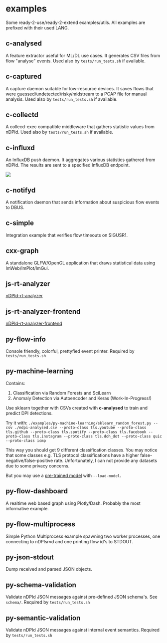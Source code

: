 # examples

Some ready-2-use/ready-2-extend examples/utils.
All examples are prefixed with their used LANG.

## c-analysed

A feature extractor useful for ML/DL use cases.
It generates CSV files from flow "analyse" events.
Used also by `tests/run_tests.sh` if available.

## c-captured

A capture daemon suitable for low-resource devices.
It saves flows that were guessed/undetected/risky/midstream to a PCAP file for manual analysis.
Used also by `tests/run_tests.sh` if available.

## c-collectd

A collecd-exec compatible middleware that gathers statistic values from nDPId.
Used also by `tests/run_tests.sh` if available.

## c-influxd

An InfluxDB push daemon. It aggregates various statistics gathered from nDPId.
The results are sent to a specified InfluxDB endpoint.

![](ndpid_grafana_example.png)

## c-notifyd

A notification daemon that sends information about suspicious flow events to DBUS.

## c-simple

Integration example that verifies flow timeouts on SIGUSR1.

## cxx-graph

A standalone GLFW/OpenGL application that draws statistical data using ImWeb/ImPlot/ImGui.

## js-rt-analyzer

[nDPId-rt-analyzer](https://gitlab.com/verzulli/ndpid-rt-analyzer.git)

## js-rt-analyzer-frontend

[nDPId-rt-analyzer-frontend](https://gitlab.com/verzulli/ndpid-rt-analyzer-frontend.git)

## py-flow-info

Console friendly, colorful, prettyfied event printer.
Required by `tests/run_tests.sh`

## py-machine-learning

Contains:

1. Classification via Random Forests and SciLearn
2. Anomaly Detection via Autoencoder and Keras (Work-In-Progress!)

Use sklearn together with CSVs created with **c-analysed** to train and predict DPI detections.

Try it with: `./examples/py-machine-learning/sklearn_random_forest.py --csv ./ndpi-analysed.csv --proto-class tls.youtube --proto-class tls.github --proto-class tls.spotify --proto-class tls.facebook --proto-class tls.instagram --proto-class tls.doh_dot --proto-class quic --proto-class icmp`

This way you should get 9 different classification classes.
You may notice that some classes e.g. TLS protocol classifications have a higher false-negative/false-positive rate.
Unfortunately, I can not provide any datasets due to some privacy concerns.

But you may use a [pre-trained model](https://drive.google.com/file/d/1KEwbP-Gx7KJr54wNoa63I56VI4USCAPL/view?usp=sharing) with `--load-model`.

## py-flow-dashboard

A realtime web based graph using Plotly/Dash.
Probably the most informative example.

## py-flow-multiprocess

Simple Python Multiprocess example spawning two worker processes, one connecting to nDPIsrvd and one printing flow id's to STDOUT.

## py-json-stdout

Dump received and parsed JSON objects.

## py-schema-validation

Validate nDPId JSON messages against pre-defined JSON schema's.
See `schema/`.
Required by `tests/run_tests.sh`

## py-semantic-validation

Validate nDPId JSON messages against internal event semantics.
Required by `tests/run_tests.sh`
